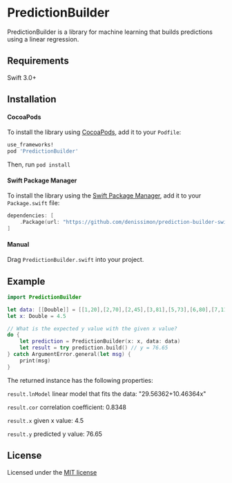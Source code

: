 PredictionBuilder
=================

PredictionBuilder is a library for machine learning that builds predictions using a linear regression.

Requirements
------------

Swift 3.0+

Installation
------------

#### CocoaPods

To install the library using [CocoaPods](https://cocoapods.org), add it to your `Podfile`:

```ruby
use_frameworks!
pod 'PredictionBuilder'
```

Then, run `pod install`

#### Swift Package Manager

To install the library using the [Swift Package Manager](https://swift.org/package-manager), add it to your `Package.swift` file:

```swift
dependencies: [
    .Package(url: "https://github.com/denissimon/prediction-builder-swift.git", majorVersion: 1)
]
```

#### Manual

Drag `PredictionBuilder.swift` into your project.

Example
-------

```swift
import PredictionBuilder

let data: [[Double]] = [[1,20],[2,70],[2,45],[3,81],[5,73],[6,80],[7,110]]
let x: Double = 4.5

// What is the expected y value with the given x value?
do {
    let prediction = PredictionBuilder(x: x, data: data)
    let result = try prediction.build() // y = 76.65
} catch ArgumentError.general(let msg) {
    print(msg)
}
```

The returned instance has the following properties:

`result.lnModel` linear model that fits the data: "29.56362+10.46364x"

`result.cor` correlation coefficient: 0.8348

`result.x` given x value: 4.5

`result.y` predicted y value: 76.65

License
-------

Licensed under the [MIT license](https://github.com/denissimon/prediction-builder-swift/blob/master/LICENSE)
